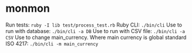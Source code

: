 # monmon

Run tests: `ruby -I lib test/process_test.rb`
Ruby CLI: `./bin/cli`
Use to run with database: `./bin/cli -a DB`
Use to run with CSV file: `./bin/cli -a CSV`
Use to change main_currency. Where main currency is global standard ISO 4217: `./bin/cli -m main_currency`
